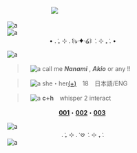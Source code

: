 　　　　　 　　![](https://komarev.com/ghpvc/?username=akihabaraaaa&color=grey&plastic)

![a](https://64.media.tumblr.com/bcce98be50fea3ba9c43d45ac0fce6b1/34c030bcc2361e51-cc/s400x600/8a59b0958905a5cde55a63c0c159569c2291b477.pnj)</br>
![a](https://ul.h3z.jp/DG0vrULx.gif)</br>
　　　　　　　• . ݁₊ ⊹ . ݁꒰ঌ·✦·໒꒱ ݁ . ⊹ ₊ ݁. •

![a](https://64.media.tumblr.com/a2898ffeb2f6e8b0cc2822adb2c8655c/34c030bcc2361e51-c6/s400x600/9f38304dd9f89bb61f24ceb9fbd8c96b4ed8f509.pnj)

> 　![a](https://images-wixmp-ed30a86b8c4ca887773594c2.wixmp.com/f/b0b96411-1910-41e5-9e04-e394b3016103/dd67a0n-5c56fd24-593e-4f75-8526-3a0fe10306d1.gif?token=eyJ0eXAiOiJKV1QiLCJhbGciOiJIUzI1NiJ9.eyJzdWIiOiJ1cm46YXBwOjdlMGQxODg5ODIyNjQzNzNhNWYwZDQxNWVhMGQyNmUwIiwiaXNzIjoidXJuOmFwcDo3ZTBkMTg4OTgyMjY0MzczYTVmMGQ0MTVlYTBkMjZlMCIsIm9iaiI6W1t7InBhdGgiOiIvZi9iMGI5NjQxMS0xOTEwLTQxZTUtOWUwNC1lMzk0YjMwMTYxMDMvZGQ2N2Ewbi01YzU2ZmQyNC01OTNlLTRmNzUtODUyNi0zYTBmZTEwMzA2ZDEuZ2lmIn1dXSwiYXVkIjpbInVybjpzZXJ2aWNlOmZpbGUuZG93bmxvYWQiXX0.Sa1fEWWJ5ZUalpuDErPha283z6HsKcORYJvQDVwmxLE) call me ***Nanami*** , ***Akio*** or any !!

> 　![a](https://images-wixmp-ed30a86b8c4ca887773594c2.wixmp.com/f/b0b96411-1910-41e5-9e04-e394b3016103/dd67a0n-5c56fd24-593e-4f75-8526-3a0fe10306d1.gif?token=eyJ0eXAiOiJKV1QiLCJhbGciOiJIUzI1NiJ9.eyJzdWIiOiJ1cm46YXBwOjdlMGQxODg5ODIyNjQzNzNhNWYwZDQxNWVhMGQyNmUwIiwiaXNzIjoidXJuOmFwcDo3ZTBkMTg4OTgyMjY0MzczYTVmMGQ0MTVlYTBkMjZlMCIsIm9iaiI6W1t7InBhdGgiOiIvZi9iMGI5NjQxMS0xOTEwLTQxZTUtOWUwNC1lMzk0YjMwMTYxMDMvZGQ2N2Ewbi01YzU2ZmQyNC01OTNlLTRmNzUtODUyNi0zYTBmZTEwMzA2ZDEuZ2lmIn1dXSwiYXVkIjpbInVybjpzZXJ2aWNlOmZpbGUuZG93bmxvYWQiXX0.Sa1fEWWJ5ZUalpuDErPha283z6HsKcORYJvQDVwmxLE) she・her[(+)](https://en.pronouns.page/@akihabaraaa)　18　日本語/ENG

> 　![a](https://images-wixmp-ed30a86b8c4ca887773594c2.wixmp.com/f/b0b96411-1910-41e5-9e04-e394b3016103/dd67a0n-5c56fd24-593e-4f75-8526-3a0fe10306d1.gif?token=eyJ0eXAiOiJKV1QiLCJhbGciOiJIUzI1NiJ9.eyJzdWIiOiJ1cm46YXBwOjdlMGQxODg5ODIyNjQzNzNhNWYwZDQxNWVhMGQyNmUwIiwiaXNzIjoidXJuOmFwcDo3ZTBkMTg4OTgyMjY0MzczYTVmMGQ0MTVlYTBkMjZlMCIsIm9iaiI6W1t7InBhdGgiOiIvZi9iMGI5NjQxMS0xOTEwLTQxZTUtOWUwNC1lMzk0YjMwMTYxMDMvZGQ2N2Ewbi01YzU2ZmQyNC01OTNlLTRmNzUtODUyNi0zYTBmZTEwMzA2ZDEuZ2lmIn1dXSwiYXVkIjpbInVybjpzZXJ2aWNlOmZpbGUuZG93bmxvYWQiXX0.Sa1fEWWJ5ZUalpuDErPha283z6HsKcORYJvQDVwmxLE) **c+h**　whisper 2 interact



　 　　　 　　　　[**001**](https://github.com/JUNE4591633/JUNE4591633/blob/main/int.md)・[**002**](https://github.com/JUNE4591633/JUNE4591633/blob/main/byi.md)・[**003**](https://github.com/JUNE4591633/JUNE4591633/blob/main/dni.md)

![a](https://64.media.tumblr.com/705b0415ab2160e0aa6a1a34250da99c/08ee73e73f2c4e47-c5/s400x600/2ea2beed0297b3ee1d4a377c58d95cc2b5c93870.pnj)</br>
　　　　　　　　　. ݁₊ ⊹ . ݁ 𖹭 ݁ . ⊹ ₊ ݁.</br>
![a](https://64.media.tumblr.com/f38fcc07d9d2274ba26eb9e1056b2b15/34c030bcc2361e51-0e/s400x600/ba812ff50c0d3ef60d19d237d36201c812900c90.pnj) 
